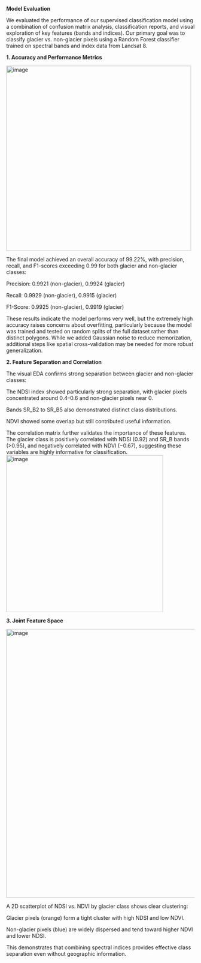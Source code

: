 **Model Evaluation**



We evaluated the performance of our supervised classification model using a combination of confusion matrix analysis, classification reports, and visual exploration of key features (bands and indices). Our primary goal was to classify glacier vs. non-glacier pixels using a Random Forest classifier trained on spectral bands and index data from Landsat 8.

**1. Accuracy and Performance Metrics**


<img width="494" alt="image" src="https://github.com/user-attachments/assets/8ffc7ea5-865f-4723-9279-dcb2786df7e5" />



The final model achieved an overall accuracy of 99.22%, with precision, recall, and F1-scores exceeding 0.99 for both glacier and non-glacier classes:

Precision: 0.9921 (non-glacier), 0.9924 (glacier)

Recall: 0.9929 (non-glacier), 0.9915 (glacier)

F1-Score: 0.9925 (non-glacier), 0.9919 (glacier)

These results indicate the model performs very well, but the extremely high accuracy raises concerns about overfitting, particularly because the model was trained and tested on random splits of the full dataset rather than distinct polygons. While we added Gaussian noise to reduce memorization, additional steps like spatial cross-validation may be needed for more robust generalization.

**2. Feature Separation and Correlation**

The visual EDA confirms strong separation between glacier and non-glacier classes:

The NDSI index showed particularly strong separation, with glacier pixels concentrated around 0.4–0.6 and non-glacier pixels near 0.

Bands SR_B2 to SR_B5 also demonstrated distinct class distributions.

NDVI showed some overlap but still contributed useful information.

The correlation matrix further validates the importance of these features. The glacier class is positively correlated with NDSI (0.92) and SR_B bands (>0.95), and negatively correlated with NDVI (−0.67), suggesting these variables are highly informative for classification.
<img width="419" alt="image" src="https://github.com/user-attachments/assets/5e4f34b8-5136-4bd2-84f7-7c38a35c3212" />




**3. Joint Feature Space**







<img width="717" alt="image" src="https://github.com/user-attachments/assets/2b40d5fa-1321-4ca0-abcd-e6f9e48178ac" />






A 2D scatterplot of NDSI vs. NDVI by glacier class shows clear clustering:

Glacier pixels (orange) form a tight cluster with high NDSI and low NDVI.

Non-glacier pixels (blue) are widely dispersed and tend toward higher NDVI and lower NDSI.

This demonstrates that combining spectral indices provides effective class separation even without geographic information.

